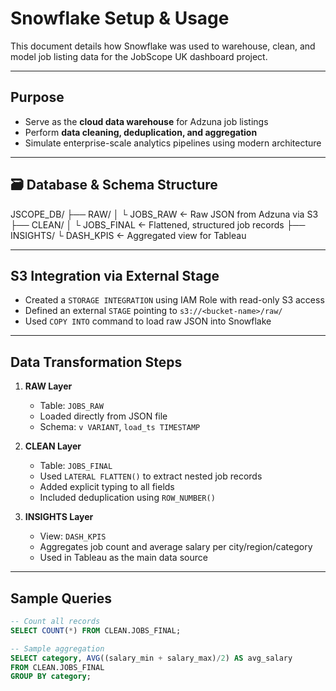 # Snowflake Setup & Usage

This document details how Snowflake was used to warehouse, clean, and model job listing data for the JobScope UK dashboard project.

---

## Purpose

- Serve as the **cloud data warehouse** for Adzuna job listings
- Perform **data cleaning, deduplication, and aggregation**
- Simulate enterprise-scale analytics pipelines using modern architecture

---

## 🗃️ Database & Schema Structure
JSCOPE_DB/
├── RAW/
│ └ JOBS_RAW ← Raw JSON from Adzuna via S3
├── CLEAN/
│ └ JOBS_FINAL ← Flattened, structured job records
├── INSIGHTS/
└ DASH_KPIS ← Aggregated view for Tableau


---

## S3 Integration via External Stage

- Created a `STORAGE INTEGRATION` using IAM Role with read-only S3 access
- Defined an external `STAGE` pointing to `s3://<bucket-name>/raw/`
- Used `COPY INTO` command to load raw JSON into Snowflake

---

## Data Transformation Steps

1. **RAW Layer**  
   - Table: `JOBS_RAW`
   - Loaded directly from JSON file
   - Schema: `v VARIANT`, `load_ts TIMESTAMP`

2. **CLEAN Layer**  
   - Table: `JOBS_FINAL`
   - Used `LATERAL FLATTEN()` to extract nested job records
   - Added explicit typing to all fields
   - Included deduplication using `ROW_NUMBER()`

3. **INSIGHTS Layer**  
   - View: `DASH_KPIS`
   - Aggregates job count and average salary per city/region/category
   - Used in Tableau as the main data source

---

## Sample Queries

```sql
-- Count all records
SELECT COUNT(*) FROM CLEAN.JOBS_FINAL;

-- Sample aggregation
SELECT category, AVG((salary_min + salary_max)/2) AS avg_salary
FROM CLEAN.JOBS_FINAL
GROUP BY category;
